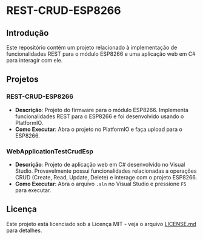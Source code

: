 
# REST-CRUD-ESP8266

## Introdução

Este repositório contém um projeto relacionado à implementação de funcionalidades REST para o módulo ESP8266 e uma aplicação web em C# para interagir com ele.

## Projetos

### REST-CRUD-ESP8266
- **Descrição**: Projeto do firmware para o módulo ESP8266. Implementa funcionalidades REST para o ESP8266 e foi desenvolvido usando o PlatformIO.
- **Como Executar**: Abra o projeto no PlatformIO e faça upload para o ESP8266.

### WebApplicationTestCrudEsp
- **Descrição**: Projeto de aplicação web em C# desenvolvido no Visual Studio. Provavelmente possui funcionalidades relacionadas a operações CRUD (Create, Read, Update, Delete) e interage com o projeto ESP8266.
- **Como Executar**: Abra o arquivo `.sln` no Visual Studio e pressione `F5` para executar.

## Licença

Este projeto está licenciado sob a Licença MIT - veja o arquivo [LICENSE.md](LICENSE.md) para detalhes.

